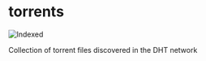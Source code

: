 torrents 
========
![Indexed](https://img.shields.io/badge/indexed-210517-blue)

Collection of torrent files discovered in the DHT network

